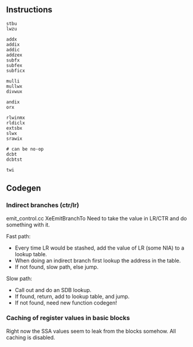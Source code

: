 
## Instructions

```
stbu
lwzu

addx
addix
addic
addzex
subfx
subfex
subficx

mulli
mullwx
divwux

andix
orx

rlwinmx
rldiclx
extsbx
slwx
srawix

# can be no-op
dcbt
dcbtst

twi

```

## Codegen

### Indirect branches (ctr/lr)

emit_control.cc XeEmitBranchTo
Need to take the value in LR/CTR and do something with it.

Fast path:
- Every time LR would be stashed, add the value of LR (some NIA) to a lookup
  table.
- When doing an indirect branch first lookup the address in the table.
- If not found, slow path, else jump.

Slow path:
- Call out and do an SDB lookup.
- If found, return, add to lookup table, and jump.
- If not found, need new function codegen!

### Caching of register values in basic blocks

Right now the SSA values seem to leak from the blocks somehow. All caching
is disabled.

```
